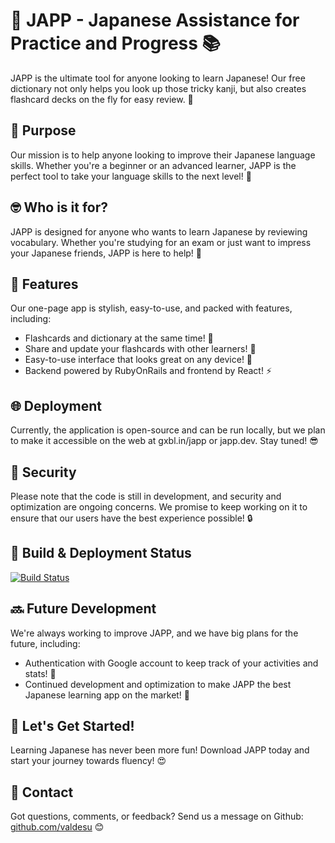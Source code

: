 # 🗾 JAPP - Japanese Assistance for Practice and Progress 📚

JAPP is the ultimate tool for anyone looking to learn Japanese! Our free dictionary not only helps you look up those tricky kanji, but also creates flashcard decks on the fly for easy review. 🎉

## 🎯 Purpose

Our mission is to help anyone looking to improve their Japanese language skills. Whether you're a beginner or an advanced learner, JAPP is the perfect tool to take your language skills to the next level! 💪

## 🤓 Who is it for?

JAPP is designed for anyone who wants to learn Japanese by reviewing vocabulary. Whether you're studying for an exam or just want to impress your Japanese friends, JAPP is here to help! 🤩

## 🚀 Features

Our one-page app is stylish, easy-to-use, and packed with features, including:

- Flashcards and dictionary at the same time! 📖
- Share and update your flashcards with other learners! 🤝
- Easy-to-use interface that looks great on any device! 📱
- Backend powered by RubyOnRails and frontend by React! ⚡

## 🌐 Deployment

Currently, the application is open-source and can be run locally, but we plan to make it accessible on the web at gxbl.in/japp or japp.dev. Stay tuned! 😎

## 🚨 Security

Please note that the code is still in development, and security and optimization are ongoing concerns. We promise to keep working on it to ensure that our users have the best experience possible! 🔒

## 🚧 Build & Deployment Status

[![Build Status](https://img.shields.io/badge/Build-Passing-brightgreen)](https://github.com/valdesu/japp)

## 🔜 Future Development

We're always working to improve JAPP, and we have big plans for the future, including:

- Authentication with Google account to keep track of your activities and stats! 🔐
- Continued development and optimization to make JAPP the best Japanese learning app on the market! 🥇

## 🎉 Let's Get Started!

Learning Japanese has never been more fun! Download JAPP today and start your journey towards fluency! 😍

## 💌 Contact

Got questions, comments, or feedback? Send us a message on Github: [github.com/valdesu](https://github.com/valdesu) 😊

